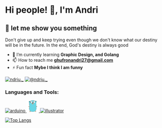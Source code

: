 <h1 align="left">Hi people! 👋, I'm Andri</h1>
<h2 align="left">👻 let me show you something</h2>
<p align="left">Don't give up and keep trying even though we don't know what our destiny will be in the future. In the end, God's destiny is always good</p>


- 🌱 I’m currently learning **Graphic Design, and Golang**
- 📫 How to reach me **ghufronandri27@gmail.com**
- ⚡ Fun fact **Mybe I think I am funny**

<p align="left">
<a href="https://instagram.com/ndriu._" target="blank"><img align="center" src="https://raw.githubusercontent.com/rahuldkjain/github-profile-readme-generator/master/src/images/icons/Social/instagram.svg" alt="ndriu._" height="30" width="40" /></a>
<a href="https://medium.com/@ndriu._" target="blank"><img align="center" src="https://raw.githubusercontent.com/rahuldkjain/github-profile-readme-generator/master/src/images/icons/Social/medium.svg" alt="@ndriu._" height="30" width="40" /></a>
</p>

<h3 align="left">Languages and Tools:</h3>
<p align="left"> <a href="https://www.arduino.cc/" target="_blank" rel="noreferrer"> <img src="https://cdn.worldvectorlogo.com/logos/arduino-1.svg" alt="arduino" width="40" height="40"/> </a> <a href="https://golang.org" target="_blank" rel="noreferrer"> <img src="https://raw.githubusercontent.com/devicons/devicon/master/icons/go/go-original.svg" alt="go" width="40" height="40"/> </a> <a href="https://www.adobe.com/in/products/illustrator.html" target="_blank" rel="noreferrer"> <img src="https://www.vectorlogo.zone/logos/adobe_illustrator/adobe_illustrator-icon.svg" alt="illustrator" width="40" height="40"/> </a> <a href="https://laravel.com/" target="_blank" rel="noreferrer">

[![Top Langs](https://github-readme-stats.vercel.app/api/top-langs/?username=ndriuu&theme=dracula)](https://github.com/ndriuu/github-readme-stats)
